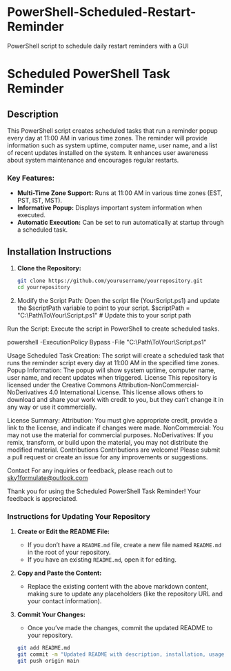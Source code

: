 # PowerShell-Scheduled-Restart-Reminder
 PowerShell script to schedule daily restart reminders with a GUI
# Scheduled PowerShell Task Reminder

## Description

This PowerShell script creates scheduled tasks that run a reminder popup every day at 11:00 AM in various time zones. The reminder will provide information such as system uptime, computer name, user name, and a list of recent updates installed on the system. It enhances user awareness about system maintenance and encourages regular restarts.

### Key Features:
- **Multi-Time Zone Support:** Runs at 11:00 AM in various time zones (EST, PST, IST, MST).
- **Informative Popup:** Displays important system information when executed.
- **Automatic Execution:** Can be set to run automatically at startup through a scheduled task.

## Installation Instructions

1. **Clone the Repository:**
   ```bash
   git clone https://github.com/yourusername/yourrepository.git
   cd yourrepository

2. Modify the Script Path: Open the script file (YourScript.ps1) and update the $scriptPath variable to point to your script.
 $scriptPath = "C:\Path\To\Your\Script.ps1"  # Update this to your script path

Run the Script: Execute the script in PowerShell to create scheduled tasks.

powershell -ExecutionPolicy Bypass -File "C:\Path\To\Your\Script.ps1"


Usage
Scheduled Task Creation: The script will create a scheduled task that runs the reminder script every day at 11:00 AM in the specified time zones.
Popup Information: The popup will show system uptime, computer name, user name, and recent updates when triggered.
License
This repository is licensed under the Creative Commons Attribution-NonCommercial-NoDerivatives 4.0 International License. This license allows others to download and share your work with credit to you, but they can’t change it in any way or use it commercially.

License Summary:
Attribution: You must give appropriate credit, provide a link to the license, and indicate if changes were made.
NonCommercial: You may not use the material for commercial purposes.
NoDerivatives: If you remix, transform, or build upon the material, you may not distribute the modified material.
Contributions
Contributions are welcome! Please submit a pull request or create an issue for any improvements or suggestions.

Contact
For any inquiries or feedback, please reach out to sky1formulate@outlook.com

Thank you for using the Scheduled PowerShell Task Reminder! Your feedback is appreciated.


### Instructions for Updating Your Repository
1. **Create or Edit the README File:**
   - If you don’t have a `README.md` file, create a new file named `README.md` in the root of your repository.
   - If you have an existing `README.md`, open it for editing.

2. **Copy and Paste the Content:**
   - Replace the existing content with the above markdown content, making sure to update any placeholders (like the repository URL and your contact information).

3. **Commit Your Changes:**
   - Once you’ve made the changes, commit the updated README to your repository.
   ```bash
   git add README.md
   git commit -m "Updated README with description, installation, usage, and license information"
   git push origin main

